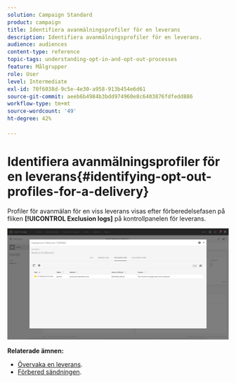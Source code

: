 ```yaml
---
solution: Campaign Standard
product: campaign
title: Identifiera avanmälningsprofiler för en leverans
description: Identifiera avanmälningsprofiler för en leverans.
audience: audiences
content-type: reference
topic-tags: understanding-opt-in-and-opt-out-processes
feature: Målgrupper
role: User
level: Intermediate
exl-id: 70f6038d-9c5e-4e30-a958-913b454e6d61
source-git-commit: aeeb6b4984b3bdd974960e8c6403876fdfedd886
workflow-type: tm+mt
source-wordcount: '49'
ht-degree: 42%

---
```


# Identifiera avanmälningsprofiler för en leverans{#identifying-opt-out-profiles-for-a-delivery}

Profiler för avanmälan för en viss leverans visas efter förberedelsefasen på fliken **[!UICONTROL Exclusion logs]** på kontrollpanelen för leverans.

![](assets/exclusion_blocklisting.png)

**Relaterade ämnen:**

* [Övervaka en leverans](../../sending/using/monitoring-a-delivery.md#exclusion-logs).
* [Förbered sändningen](../../sending/using/preparing-the-send.md).
